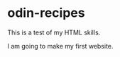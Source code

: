 # odin-recipes
<p>This is a test of my HTML skills.<p/>
<p></p>I am going to make my first website.<p/>
